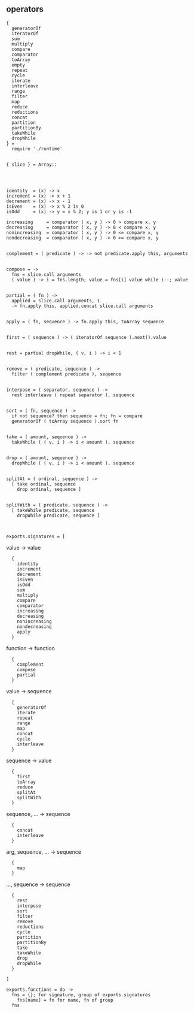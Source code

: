 ## operators

    {
      generatorOf
      iteratorOf
      sum
      multiply
      compare
      comparator
      toArray
      empty
      repeat
      cycle
      iterate
      interleave
      range
      filter
      map
      reduce
      reductions
      concat
      partition
      partitionBy
      takeWhile
      dropWhile
    } =
      require './runtime'


    { slice } = Array::




    identity  = (x) -> x
    increment = (x) -> x + 1
    decrement = (x) -> x - 1
    isEven    = (x) -> x % 2 is 0
    isOdd     = (x) -> y = x % 2; y is 1 or y is -1

    increasing     = comparator ( x, y ) -> 0 > compare x, y
    decreasing     = comparator ( x, y ) -> 0 < compare x, y
    nonincreasing  = comparator ( x, y ) -> 0 <= compare x, y
    nondecreasing  = comparator ( x, y ) -> 0 >= compare x, y


    complement = ( predicate ) -> -> not predicate.apply this, arguments


    compose = ->
      fns = slice.call arguments
      ( value ) -> i = fns.length; value = fns[i] value while i--; value


    partial = ( fn ) ->
      applied = slice.call arguments, 1
      -> fn.apply this, applied.concat slice.call arguments


    apply = ( fn, sequence ) -> fn.apply this, toArray sequence


    first = ( sequence ) -> ( iteratorOf sequence ).next().value


    rest = partial dropWhile, ( v, i ) -> i < 1


    remove = ( predicate, sequence ) ->
      filter ( complement predicate ), sequence


    interpose = ( separator, sequence ) ->
      rest interleave ( repeat separator ), sequence


    sort = ( fn, sequence ) ->
      if not sequence? then sequence = fn; fn = compare
      generatorOf ( toArray sequence ).sort fn


    take = ( amount, sequence ) ->
      takeWhile ( ( v, i ) -> i < amount ), sequence


    drop = ( amount, sequence ) ->
      dropWhile ( ( v, i ) -> i < amount ), sequence


    splitAt = ( ordinal, sequence ) ->
      [ take ordinal, sequence
        drop ordinal, sequence ]


    splitWith = ( predicate, sequence ) ->
      [ takeWhile predicate, sequence
        dropWhile predicate, sequence ]



    exports.signatures = [

value -> value

      {
        identity
        increment
        decrement
        isEven
        isOdd
        sum
        multiply
        compare
        comparator
        increasing
        decreasing
        nonincreasing
        nondecreasing
        apply
      }

function -> function

      {
        complement
        compose
        partial
      }

value -> sequence

      {
        generatorOf
        iterate
        repeat
        range
        map
        concat
        cycle
        interleave
      }

sequence -> value

      {
        first
        toArray
        reduce
        splitAt
        splitWith
      }

sequence, ... -> sequence

      {
        concat
        interleave
      }

arg, sequence, ... -> sequence

      {
        map
      }

..., sequence -> sequence

      {
        rest
        interpose
        sort
        filter
        remove
        reductions
        cycle
        partition
        partitionBy
        take
        takeWhile
        drop
        dropWhile
      }

    ]

    exports.functions = do ->
      fns = {}; for signature, group of exports.signatures
        fns[name] = fn for name, fn of group
      fns
